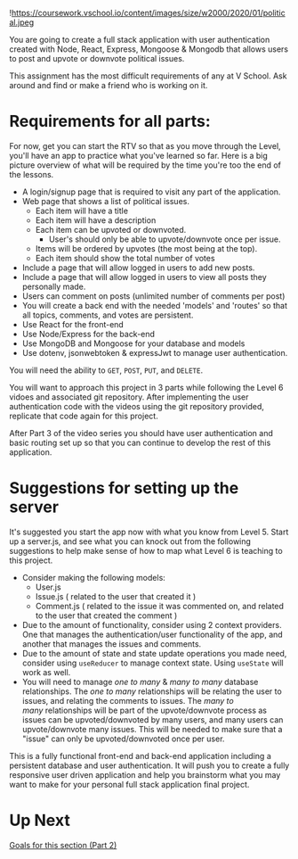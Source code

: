 

!https://coursework.vschool.io/content/images/size/w2000/2020/01/political.jpeg

You are going to create a full stack application with user authentication created with Node, React, Express, Mongoose & Mongodb that allows users to post and upvote or downvote political issues.

This assignment has the most difficult requirements of any at V School. Ask around and find or make a friend who is working on it.

# **Requirements for all parts:**

For now, get you can start the RTV so that as you move through the Level, you'll have an app to practice what you've learned so far. Here is a big picture overview of what will be required by the time you're too the end of the lessons.

- A login/signup page that is required to visit any part of the application.
- Web page that shows a list of political issues.
    - Each item will have a title
    - Each item will have a description
    - Each item can be upvoted or downvoted.
        - User's should only be able to upvote/downvote once per issue.
    - Items will be ordered by upvotes (the most being at the top).
    - Each item should show the total number of votes
- Include a page that will allow logged in users to add new posts.
- Include a page that will allow logged in users to view all posts they personally made.
- Users can comment on posts (unlimited number of comments per post)
- You will create a back end with the needed 'models' and 'routes' so that all topics, comments, and votes are persistent.
- Use React for the front-end
- Use Node/Express for the back-end
- Use MongoDB and Mongoose for your database and models
- Use dotenv, jsonwebtoken & expressJwt to manage user authentication.

You will need the ability to `GET`, `POST`, `PUT`, and `DELETE`.

You will want to approach this project in 3 parts while following the Level 6 vidoes and associated git repository. After implementing the user authentication code with the videos using the git repository provided, replicate that code again for this project.

After Part 3 of the video series you should have user authentication and basic routing set up so that you can continue to develop the rest of this application.

# **Suggestions for setting up the server**

It's suggested you start the app now with what you know from Level 5. Start up a server.js, and see what you can knock out from the following suggestions to help make sense of how to map what Level 6 is teaching to this project. 

- Consider making the following models:
    - User.js
    - Issue.js ( related to the user that created it )
    - Comment.js ( related to the issue it was commented on, and related to the user that created the comment )
- Due to the amount of functionality, consider using 2 context providers. One that manages the authentication/user functionality of the app, and another that manages the issues and comments.
- Due to the amount of state and state update operations you made need, consider using `useReducer` to manage context state. Using `useState` will work as well.
- You will need to manage *one to many* & *many to many* database relationships. The *one to many* relationships will be relating the user to issues, and relating the comments to issues. The *many to many* relationships will be part of the upvote/downvote process as issues can be upvoted/downvoted by many users, and many users can upvote/downvote many issues. This will be needed to make sure that a "issue" can only be upvoted/downvoted once per user.

This is a fully functional front-end and back-end application including a persistent database and user authentication. It will push you to create a fully responsive user driven application and help you brainstorm what you may want to make for your personal full stack application final project.

# Up Next

[Goals for this section (Part 2)](https://www.notion.so/Goals-for-this-section-Part-2-a55c8fb3da9a4503ae66c4c2838d1abb?pvs=21)